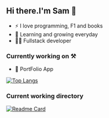 ## Hi there.I'm Sam 👋

- ⚡ I love programming, F1 and books
- 🌱 Learning and growing everyday
- 🧑‍💻 Fullstack developer





### Currently working on ⚒️

- 🍿 PortFolio App

[![Top Langs](https://github-readme-stats.vercel.app/api/top-langs/?username=SskyWalkerR)](https://github.com/SskyWalkerR)


### Current working directory

[![Readme Card](https://github-readme-stats.vercel.app/api/pin/?username=SskyWalkerR&repo=movieflix)](https://github.com/SskyWalkerR/Cryptoose) 
